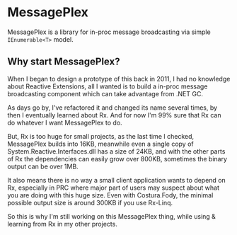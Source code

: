 # MessagePlex

MessagePlex is a library for in-proc message broadcasting via simple `IEnumerable<T>` model.

## Why start MessagePlex?

When I began to design a prototype of this back in 2011, I had no knowledge about Reactive Extensions,
 all I wanted is to build a in-proc message broadcasting component which can take advantage from .NET GC.

As days go by, I've refactored it and changed its name several times, by then I eventually learned about Rx.
 And for now I'm 99% sure that Rx can do whatever I want MessagePlex to do.

But, Rx is too huge for small projects, as the last time I checked, MessagePlex builds into 16KB, 
 meanwhile even a single copy of System.Reactive.Interfaces.dll has a size of 24KB,
 and with the other parts of Rx the dependencies can easily grow over 800KB, sometimes the binary output can be over 1MB.

It also means there is no way a small client application wants to depend on Rx,
 especially in PRC where major part of users may suspect about what you are doing with this huge size.
 Even with Costura.Fody, the minimal possible output size is around 300KB if you use Rx-Linq.

So this is why I'm still working on this MessagePlex thing, while using & learning from Rx in my other projects.
